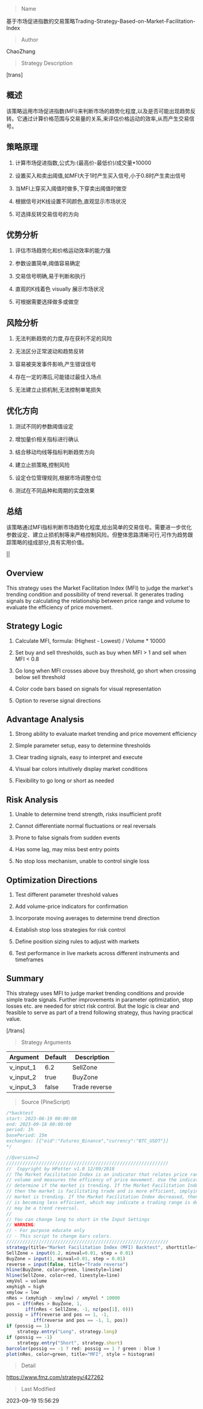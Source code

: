 
> Name

基于市场促进指数的交易策略Trading-Strategy-Based-on-Market-Facilitation-Index

> Author

ChaoZhang

> Strategy Description

[trans]


## 概述

该策略运用市场促进指数(MFI)来判断市场的趋势化程度,以及是否可能出现趋势反转。它通过计算价格范围与交易量的关系,来评估价格运动的效率,从而产生交易信号。

## 策略原理

1. 计算市场促进指数,公式为:(最高价-最低价)/成交量*10000

2. 设置买入和卖出阈值,如MFI大于1时产生买入信号,小于0.8时产生卖出信号

3. 当MFI上穿买入阈值时做多,下穿卖出阈值时做空

4. 根据信号对K线设置不同颜色,直观显示市场状况

5. 可选择反转交易信号的方向

## 优势分析

1. 评估市场趋势化和价格运动效率的能力强

2. 参数设置简单,阈值容易确定

3. 交易信号明确,易于判断和执行

4. 直观的K线着色 visually 展示市场状况

5. 可根据需要选择做多或做空

## 风险分析

1. 无法判断趋势的力度,存在获利不足的风险

2. 无法区分正常波动和趋势反转

3. 容易被突发事件影响,产生错误信号

4. 存在一定的滞后,可能错过最佳入场点

5. 无法建立止损机制,无法控制单笔损失

## 优化方向

1. 测试不同的参数阈值设定

2. 增加量价相关指标进行确认

3. 结合移动均线等指标判断趋势方向

4. 建立止损策略,控制风险

5. 设定仓位管理规则,根据市场调整仓位

6. 测试在不同品种和周期的实盘效果

## 总结

该策略通过MFI指标判断市场趋势化程度,给出简单的交易信号。需要进一步优化参数设定、建立止损机制等来严格控制风险。但整体思路清晰可行,可作为趋势跟踪策略的组成部分,具有实用价值。

|| 
## Overview

This strategy uses the Market Facilitation Index (MFI) to judge the market's trending condition and possibility of trend reversal. It generates trading signals by calculating the relationship between price range and volume to evaluate the efficiency of price movement.

## Strategy Logic 

1. Calculate MFI, formula: (Highest - Lowest) / Volume * 10000

2. Set buy and sell thresholds, such as buy when MFI > 1 and sell when MFI < 0.8

3. Go long when MFI crosses above buy threshold, go short when crossing below sell threshold  

4. Color code bars based on signals for visual representation 

5. Option to reverse signal directions

## Advantage Analysis

1. Strong ability to evaluate market trending and price movement efficiency

2. Simple parameter setup, easy to determine thresholds

3. Clear trading signals, easy to interpret and execute

4. Visual bar colors intuitively display market conditions 

5. Flexibility to go long or short as needed

## Risk Analysis

1. Unable to determine trend strength, risks insufficient profit

2. Cannot differentiate normal fluctuations or real reversals

3. Prone to false signals from sudden events 

4. Has some lag, may miss best entry points

5. No stop loss mechanism, unable to control single loss

## Optimization Directions

1. Test different parameter threshold values

2. Add volume-price indicators for confirmation 

3. Incorporate moving averages to determine trend direction

4. Establish stop loss strategies for risk control

5. Define position sizing rules to adjust with markets

6. Test performance in live markets across different instruments and timeframes

## Summary

This strategy uses MFI to judge market trending conditions and provide simple trade signals. Further improvements in parameter optimization, stop losses etc. are needed for strict risk control. But the logic is clear and feasible to serve as part of a trend following strategy, thus having practical value.

[/trans]

> Strategy Arguments



|Argument|Default|Description|
|----|----|----|
|v_input_1|6.2|SellZone|
|v_input_2|true|BuyZone|
|v_input_3|false|Trade reverse|


> Source (PineScript)

``` javascript
/*backtest
start: 2023-08-19 00:00:00
end: 2023-09-18 00:00:00
period: 1h
basePeriod: 15m
exchanges: [{"eid":"Futures_Binance","currency":"BTC_USDT"}]
*/

//@version=2
////////////////////////////////////////////////////////////
//  Copyright by HPotter v1.0 12/09/2018
// The Market Facilitation Index is an indicator that relates price range to 
// volume and measures the efficency of price movement. Use the indicator to 
// determine if the market is trending. If the Market Facilitation Index increased, 
// then the market is facilitating trade and is more efficient, implying that the 
// market is trending. If the Market Facilitation Index decreased, then the market 
// is becoming less efficient, which may indicate a trading range is developing that 
// may be a trend reversal.
//
// You can change long to short in the Input Settings
// WARNING:
// - For purpose educate only
// - This script to change bars colors.
////////////////////////////////////////////////////////////
strategy(title="Market Facilitation Index (MFI) Backtest", shorttitle="MFI")
SellZone = input(6.2, minval=0.01, step = 0.01)
BuyZone = input(1, minval=0.01, step = 0.01)
reverse = input(false, title="Trade reverse")
hline(BuyZone, color=green, linestyle=line)
hline(SellZone, color=red, linestyle=line)
xmyVol = volume
xmyhigh = high
xmylow = low
nRes = (xmyhigh - xmylow) / xmyVol * 10000
pos = iff(nRes > BuyZone, 1,
       iff(nRes < SellZone, -1, nz(pos[1], 0)))
possig = iff(reverse and pos == 1, -1,
          iff(reverse and pos == -1, 1, pos))	   
if (possig == 1) 
    strategy.entry("Long", strategy.long)
if (possig == -1)
    strategy.entry("Short", strategy.short)	   	    
barcolor(possig == -1 ? red: possig == 1 ? green : blue )        
plot(nRes, color=green, title="MFI", style = histogram)
```

> Detail

https://www.fmz.com/strategy/427262

> Last Modified

2023-09-19 15:56:29
